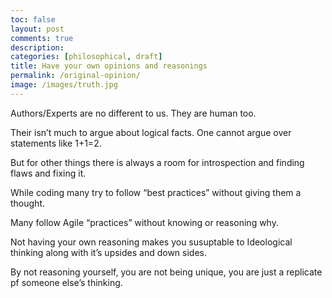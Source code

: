 ```yaml
---
toc: false
layout: post
comments: true
description:
categories: [philosophical, draft]
title: Have your own opinions and reasonings
permalink: /original-opinion/
image: /images/truth.jpg
---
```


Authors/Experts are no different to us. They are human too.

Their isn’t much to argue about logical facts. One cannot argue over statements like 1+1=2.

But for other things there is always a room for introspection and finding flaws and fixing it.

While coding many try to follow “best practices” without giving them a thought.

Many follow Agile “practices” without knowing or reasoning why.

Not having your own reasoning makes you susuptable to Ideological thinking along with it’s upsides and down sides.

By not reasoning yourself, you are not being unique, you are just a replicate pf someone else’s thinking.